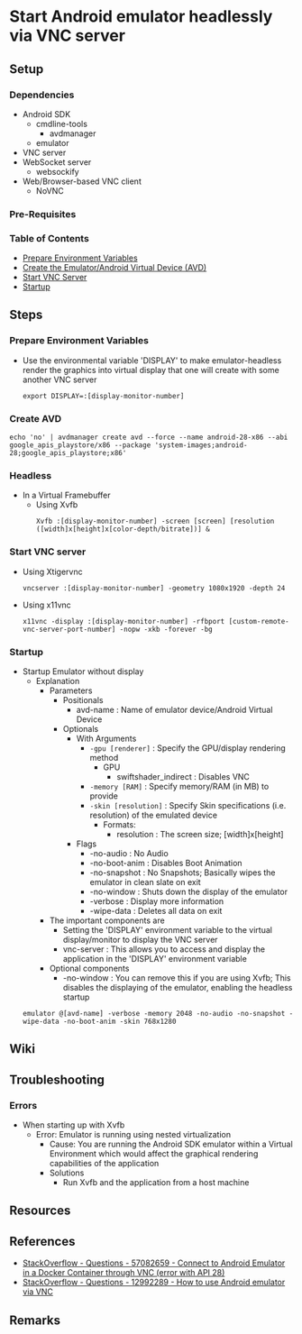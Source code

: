 # Start Android emulator headlessly via VNC server

## Setup
### Dependencies
- Android SDK
     - cmdline-tools
         + avdmanager
     + emulator
- VNC server
- WebSocket server
     + websockify
- Web/Browser-based VNC client
     + NoVNC

### Pre-Requisites

### Table of Contents
+ [Prepare Environment Variables](#prepare-environment-variables)
+ [Create the Emulator/Android Virtual Device (AVD)](#create-avd)
+ [Start VNC Server](#start-vnc-server)
+ [Startup](#startup)

## Steps

### Prepare Environment Variables
- Use the environmental variable 'DISPLAY' to make emulator-headless render the graphics into virtual display that one will create with some another VNC server
    ```console
    export DISPLAY=:[display-monitor-number]
    ```

### Create AVD
```console
echo 'no' | avdmanager create avd --force --name android-28-x86 --abi google_apis_playstore/x86 --package 'system-images;android-28;google_apis_playstore;x86'
```

### Headless
- In a Virtual Framebuffer
    - Using Xvfb
        ```console
        Xvfb :[display-monitor-number] -screen [screen] [resolution ([width]x[height]x[color-depth/bitrate])] &
        ```

### Start VNC server
- Using Xtigervnc
    ```console
    vncserver :[display-monitor-number] -geometry 1080x1920 -depth 24
    ```

- Using x11vnc
    ```console
    x11vnc -display :[display-monitor-number] -rfbport [custom-remote-vnc-server-port-number] -nopw -xkb -forever -bg
    ```

### Startup
- Startup Emulator without display
    - Explanation
        - Parameters
            - Positionals
                + avd-name : Name of emulator device/Android Virtual Device
            - Optionals
                - With Arguments
                    - `-gpu [renderer]` : Specify the GPU/display rendering method
                        - GPU
                            + swiftshader_indirect : Disables VNC
                    + `-memory [RAM]` : Specify memory/RAM (in MB) to provide
                    - `-skin [resolution]` : Specify Skin specifications (i.e. resolution) of the emulated device
                        - Formats: 
                            + resolution : The screen size; [width]x[height]
                - Flags
                    + -no-audio : No Audio
                    + -no-boot-anim : Disables Boot Animation
                    + -no-snapshot : No Snapshots; Basically wipes the emulator in clean slate on exit 
                    + -no-window : Shuts down the display of the emulator
                    + -verbose : Display more information
                    + -wipe-data : Deletes all data on exit
        - The important components are
            + Setting the 'DISPLAY' environment variable to the virtual display/monitor to display the VNC server
            + vnc-server : This allows you to access and display the application in the 'DISPLAY' environment variable
        - Optional components
            + -no-window : You can remove this if you are using Xvfb; This disables the displaying of the emulator, enabling the headless startup
    ```console
    emulator @[avd-name] -verbose -memory 2048 -no-audio -no-snapshot -wipe-data -no-boot-anim -skin 768x1280
    ```

## Wiki

## Troubleshooting
### Errors
- When starting up with Xvfb
    - Error: Emulator is running using nested virtualization
        - Cause: You are running the Android SDK emulator within a Virtual Environment which would affect the graphical rendering capabilities of the application
        - Solutions
            + Run Xvfb and the application from a host machine

## Resources

## References
+ [StackOverflow - Questions - 57082659 - Connect to Android Emulator in a Docker Container through VNC (error with API 28)](https://stackoverflow.com/questions/57082769/connect-to-android-emulator-in-a-docker-container-through-vnc-error-with-api-28/57651203#57651203)
+ [StackOverflow - Questions - 12992289 - How to use Android emulator via VNC](https://stackoverflow.com/questions/12992289/how-to-use-android-emulator-via-vnc)

## Remarks

